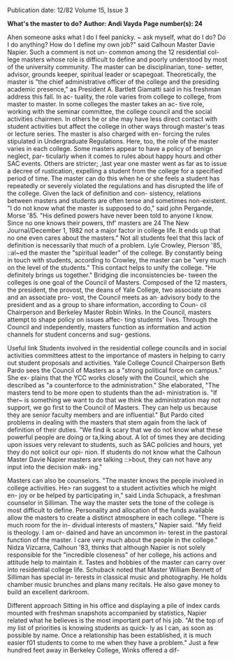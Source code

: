 Publication date: 12/82
Volume 15, Issue 3

**What's the master to do?**
**Author: Andi Vayda**
**Page number(s): 24**

Ahen someone asks what I do I feel 
panicky. ~ ask myself, what do I do? 
Do I do anything? How do I define my 
own job?" said Calhoun Master Davie 
Napier. Such a comment is not un-
common among the 12 residential col-
lege masters whose role is difficult to 
define and poorly understood by most 
of the university community. The 
master can be disciplinarian, tone-
setter, advisor, grounds keeper, 
spiritual leader or scapegoat. 
Theoretically, the master is "the chief 
administrative officer of the college 
and the presiding academic presence," 
as President A. Bartlett Giamatti said 
in his freshman address this fall. In ac-
tuality, the role varies from college to 
college, from master to master. In 
some colleges the master takes an ac-
tive role, working with the seminar 
committee, the college council and the 
social activities chairmen. In others he 
or she may have less direct contact with 
student activities but affect the college 
in other ways through master's teas or 
lecture series. 
The master is also charged with en-
forcing 
the rules 
stipulated in 
Undergraduate Regulations. 
Here, 
too, the role of the master varies in 
each college. Some masters appear to 
have a policy of benign neglect, par-
ticularly when it comes to rules about 
happy hours and other SAC events. 
Others are stricter; ,last year one 
master went as far as to issue a decree 
of rustication, expelling a student from 
the college for a specified period of 
time. The master can do this when he 
or she feels a student has repeatedly or 
severely violated the regulations and 
has disrupted the life of the college. 
Given the lack of definition and con-
sistency, relations between masters 
and students are often tense and 
sometimes non-existent. "I do not 
know what the master is supposed to 
do," said john Pergande, Morse '85. 
"His defined powers have never been 
told to anyone I know. Since no one 
knows their powers, thf' masters are 
24 The New Journal/December 1, 1982 
not a major factor in college life. It 
ends up that no one even cares about 
the masters." 
Not all students feel that this lack of 
definition is necessarily that much of a 
problem. Lyle Crowley, Pierson '85, 
::al~ed the master the "spiritual leader" 
of the college. By constantly being in 
touch with students, according to 
Crowley, the master can be "very 
much on the level of the students." 
This contact helps to unify the college. 
"He definitely brings us together." 
Bridging die inconsistencies be-
tween the colleges is one goal of the 
Council of Masters. Composed of the 
12 masters, the president, the provost, 
the deans of Yale College, 
two 
associate deans and an associate pro-
vost, the Council meets as an· advisory 
body to the president and as a group to 
share information, according to Coun-
cil Chairperson and Berkeley Master 
Robin Winks. In the Council, masters 
attempt to shape policy on issues affec-
ting students' lives. Through the 
Council and independently, masters 
function as information and action 
channels for student concerns and sug-
gestions. 

Useful link 
Students involved in the residential 
college councils and in social activities 
committees attest to the importance of 
masters in helping to carry out student 
proposals and activities. Yale College 
Council Chairperson Beth Pardo sees 
the Council of Masters as a "strong 
political force on campus." She ex-
plains that the YCC works closely with 
the Council, which she described as "a 
counterforce to the administration." 
She elaborated, "The masters tend to 
be more open to students than the ad-
ministration is. 
"If ther~ is something we want to do 
that we think the administration may 
not support, we go first to the Council 
of Masters. They can help us because 
they are senior faculty members and 
are influential." 
But Pardo cited problems in dealing 
with the masters that stem again from 
the lack of definition of their duties. 
"We find ik scary that we do not know 
what these powerful people are doing 
or ta,lking about. A lot of times they are 
deciding upon issues very relevant to 
students, such as SAC policies and 
hours, yet they do not solicit our opi-
nion. If students do not know what the 
Calhoun Master Davie Napier 
masters are talking ::>bout, they can not 
have any input into the decision mak-
ing." 

Masters can also be counselors. 
"The master knows the people involved 
in college activities. He> ran suggest to 
a student activities which he might en-
joy or be helped by participating in," 
said Linda Schupack, a freshman 
counselor in Silliman. 
The way the master sets the tone of 
the college is most difficult to define. 
Personality and allocation of the funds 
available allow the masters to create a 
distinct atmosphere in each college. 
"There is much room for the in-
dividual interests of masters," Napier 
said. "My field is theology. I am or-
dained and have an uncommon in-
terest in the pastoral function of the 
master. I care very much about the 
people in the college." Nidza Vizcarra, 
Calhoun '83, thinks that although 
Napier is not solely responsible for the 
"incredible closeness" of her college, his 
actions and attitude help to maintain 
it. 
Tastes and hobbies of the master can 
carry over into residential college life. 
Schuback noted that Master William 
Bennett of Silliman has special in-
terests 
in 
classical 
music and 
photography. He holds chamber music 
brunches and plans many recitals. He 
also gave money to build an excellent 
darkroom. 

Different approach 
Sitting in his office and displaying a 
pile of index cards mounted with 
freshman snapshots accompanied by 
statistics, Napier related what he 
believes is the most important part of 
his job. "At the top of my list of 
priorities is knowing students as quick-
ly as I can, as soon as possible by 
name. Once a relationship has been 
established, it is much easier f01 
students to come to me when they have 
a problem." 
Just a few hundred feet away in 
Berkeley College, Winks offered a dif-